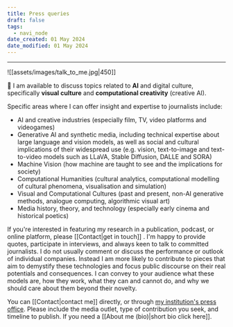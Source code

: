 ```yaml
---
title: Press queries
draft: false
tags:
  - navi_node
date_created: 01 May 2024
date_modified: 01 May 2024
---
```

---

![[assets/images/talk_to_me.jpg|450]]

📰 I am available to discuss topics related to **AI** and digital culture, specifically **visual culture** and **computational creativity** (creative AI).

Specific areas where I can offer insight and expertise to journalists include:

- AI and creative industries (especially film, TV, video platforms and videogames)
- Generative AI and synthetic media, including technical expertise about large language and vision models, as well as social and cultural implications of their widespread use (e.g. vision, text-to-image and text-to-video models such as LLaVA, Stable Diffusion, DALLE and SORA)
- Machine Vision (how machine are taught to see and the implications for society)
- Computational Humanities (cultural analytics, computational modelling of cultural phenomena, visualisation and simulation)
- Visual and Computational Cultures (past and present, non-AI generative methods, analogue computing, algorithmic visual art)
- Media history, theory, and technology (especially early cinema and historical poetics)

If you're interested in featuring my research in a publication, podcast, or online platform, please [[Contact|get in touch]] . I'm happy to provide quotes, participate in interviews, and always keen to talk to committed journalists. I do not usually comment or discuss the performance or outlook of individual companies. Instead I am more likely to contribute to pieces that aim to demystify these technologies and focus public discourse on their real potentials and consequences. I can convey to your audience what these models are, how they work, what they can and cannot do, and why we should care about them beyond their novelty.

You can [[Contact|contact me]] directly, or through [my institution's press office](https://www.kcl.ac.uk/news). Please include the media outlet, type of contribution you seek, and timeline to publish. If you need a [[About me (bio)|short bio click here]].


